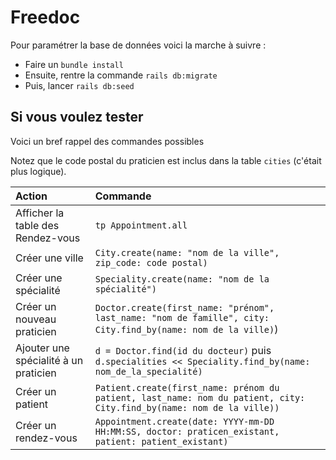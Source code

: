 # Freedoc

Pour paramétrer la base de données voici la marche à suivre :

- Faire un `bundle install`
- Ensuite, rentre la commande `rails db:migrate`
- Puis, lancer `rails db:seed`

## Si vous voulez tester

Voici un bref rappel des commandes possibles

Notez que le code postal du praticien est inclus dans la table `cities` (c'était plus logique).

|Action|Commande|
|:---|:---|
|Afficher la table des Rendez-vous|`tp Appointment.all`|
|Créer une ville|`City.create(name: "nom de la ville", zip_code: code postal)`|
|Créer une spécialité|`Speciality.create(name: "nom de la spécialité")`|
|Créer un nouveau praticien|`Doctor.create(first_name: "prénom", last_name: "nom de famille", city: City.find_by(name: nom de la ville)`)|
|Ajouter une spécialité à un praticien|`d = Doctor.find(id du docteur)` puis `d.specialities << Speciality.find_by(name: nom_de_la_specialité)`|
|Créer un patient|`Patient.create(first_name: prénom du patient, last_name: nom du patient, city: City.find_by(name: nom de la ville))`|
|Créer un rendez-vous|`Appointment.create(date: YYYY-mm-DD HH:MM:SS, doctor: praticen_existant, patient: patient_existant)`|

